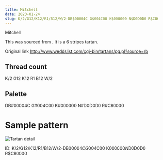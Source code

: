 ```yaml
---
title: Mitchell
date: 2023-01-24
slug: K/2/G12/K12/R1/B12/W/2-DB$00004C G$004C00 K$000000 N$D0D0D0 R$C80000
---
```

Mitchell

This was sourced from <no value>.  It is a 6 stripes tartan.

Original link http://www.weddslist.com/cgi-bin/tartans/pg.pl?source=rb

## Thread count
K/2 G12 K12 R1 B12 W/2

## Palette
DB#00004C G#004C00 K#000000 N#D0D0D0 R#C80000

# Sample pattern

![Tartan detail](tartan.png "K/2 G12 K12 R1 B12 W/2 tartan")

ID: K/2/G12/K12/R1/B12/W/2-DB$00004C G$004C00 K$000000 N$D0D0D0 R$C80000
